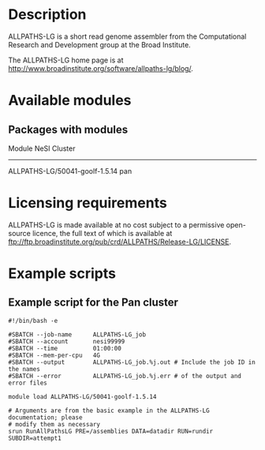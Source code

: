 Description
===========

ALLPATHS-LG is a short read genome assembler from the Computational
Research and Development group at the Broad Institute.

The ALLPATHS-LG home page is at
<http://www.broadinstitute.org/software/allpaths-lg/blog/>.

Available modules
=================

Packages with modules
---------------------

  Module                           NeSI Cluster
  -------------------------------- --------------
  ALLPATHS-LG/50041-goolf-1.5.14   pan

Licensing requirements
======================

ALLPATHS-LG is made available at no cost subject to a permissive
open-source licence, the full text of which is available at
<ftp://ftp.broadinstitute.org/pub/crd/ALLPATHS/Release-LG/LICENSE>.

Example scripts
===============

Example script for the Pan cluster
----------------------------------

    #!/bin/bash -e

    #SBATCH --job-name      ALLPATHS-LG_job
    #SBATCH --account       nesi99999
    #SBATCH --time          01:00:00
    #SBATCH --mem-per-cpu   4G
    #SBATCH --output        ALLPATHS-LG_job.%j.out # Include the job ID in the names
    #SBATCH --error         ALLPATHS-LG_job.%j.err # of the output and error files

    module load ALLPATHS-LG/50041-goolf-1.5.14

    # Arguments are from the basic example in the ALLPATHS-LG documentation; please
    # modify them as necessary
    srun RunAllPathsLG PRE=/assemblies DATA=datadir RUN=rundir SUBDIR=attempt1
